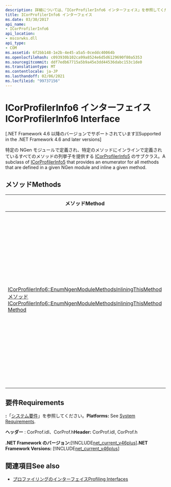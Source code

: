 ```yaml
---
description: 詳細については、「ICorProfilerInfo6 インターフェイス」を参照してください。
title: ICorProfilerInfo6 インターフェイス
ms.date: 03/30/2017
api_name:
- ICorProfilerInfo6
api_location:
- mscorwks.dll
api_type:
- COM
ms.assetid: 6f2bb148-1e2b-4e45-a5a5-0ceddc40064b
ms.openlocfilehash: c093930b102ca99a8524e6d5d6129690f80a5353
ms.sourcegitcommit: ddf7edb67715a5b9a45e3dd44536dabc153c1de0
ms.translationtype: MT
ms.contentlocale: ja-JP
ms.lasthandoff: 02/06/2021
ms.locfileid: "99737156"
---
```

# <a name="icorprofilerinfo6-interface"></a><span data-ttu-id="95841-103">ICorProfilerInfo6 インターフェイス</span><span class="sxs-lookup"><span data-stu-id="95841-103">ICorProfilerInfo6 Interface</span></span>

<span data-ttu-id="95841-104">[.NET Framework 4.6 以降のバージョンでサポートされています]</span><span class="sxs-lookup"><span data-stu-id="95841-104">[Supported in the .NET Framework 4.6 and later versions]</span></span>  
  
 <span data-ttu-id="95841-105">特定の NGen モジュールで定義され、特定のメソッドにインラインで定義されているすべてのメソッドの列挙子を提供する [ICorProfilerInfo5](icorprofilerinfo5-interface.md) のサブクラス。</span><span class="sxs-lookup"><span data-stu-id="95841-105">A subclass of [ICorProfilerInfo5](icorprofilerinfo5-interface.md) that provides an enumerator for all methods that are defined in a given NGen module and inline a given method.</span></span>  
  
## <a name="methods"></a><span data-ttu-id="95841-106">メソッド</span><span class="sxs-lookup"><span data-stu-id="95841-106">Methods</span></span>  
  
|<span data-ttu-id="95841-107">メソッド</span><span class="sxs-lookup"><span data-stu-id="95841-107">Method</span></span>|<span data-ttu-id="95841-108">説明</span><span class="sxs-lookup"><span data-stu-id="95841-108">Description</span></span>|  
|------------|-----------------|  
|[<span data-ttu-id="95841-109">ICorProfilerInfo6::EnumNgenModuleMethodsInliningThisMethod メソッド</span><span class="sxs-lookup"><span data-stu-id="95841-109">ICorProfilerInfo6::EnumNgenModuleMethodsInliningThisMethod Method</span></span>](icorprofilerinfo6-enumngenmodulemethodsinliningthismethod-method.md)|<span data-ttu-id="95841-110">特定の NGen モジュールに属し、特定のメソッドの本体にインライン化されているすべてのメソッドの列挙子を返します。</span><span class="sxs-lookup"><span data-stu-id="95841-110">Returns an enumerator for all methods that belong to a given NGen module and that are inlined in the body of a given method.</span></span>|  
  
## <a name="requirements"></a><span data-ttu-id="95841-111">要件</span><span class="sxs-lookup"><span data-stu-id="95841-111">Requirements</span></span>  

 <span data-ttu-id="95841-112">**:**「[システム要件](../../get-started/system-requirements.md)」を参照してください。</span><span class="sxs-lookup"><span data-stu-id="95841-112">**Platforms:** See [System Requirements](../../get-started/system-requirements.md).</span></span>  
  
 <span data-ttu-id="95841-113">**ヘッダー** : CorProf.idl、CorProf.h</span><span class="sxs-lookup"><span data-stu-id="95841-113">**Header:** CorProf.idl, CorProf.h</span></span>  
  
 <span data-ttu-id="95841-114">**.NET Framework のバージョン:**[!INCLUDE[net_current_v46plus](../../../../includes/net-current-v46plus-md.md)]</span><span class="sxs-lookup"><span data-stu-id="95841-114">**.NET Framework Versions:** [!INCLUDE[net_current_v46plus](../../../../includes/net-current-v46plus-md.md)]</span></span>  
  
## <a name="see-also"></a><span data-ttu-id="95841-115">関連項目</span><span class="sxs-lookup"><span data-stu-id="95841-115">See also</span></span>

- [<span data-ttu-id="95841-116">プロファイリングのインターフェイス</span><span class="sxs-lookup"><span data-stu-id="95841-116">Profiling Interfaces</span></span>](profiling-interfaces.md)
